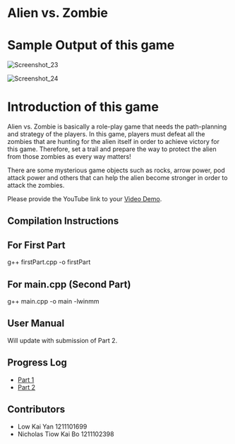 # Alien vs. Zombie

# Sample Output of this game
![Screenshot_23](https://user-images.githubusercontent.com/123613860/218414554-cf010b02-75ad-461f-ba4a-a2daf7fe4288.png)

![Screenshot_24](https://user-images.githubusercontent.com/123613860/218414570-060b4c72-400f-4773-a81b-dbc1c559c4b2.png)


# Introduction of this game


Alien vs. Zombie is basically a role-play game that needs the path-planning and strategy of the players. In this game, players must defeat all the zombies that are hunting for the alien itself in order to achieve victory for this game. Therefore, set a trail and prepare the way to protect the alien from those zombies as every way matters!


There are some mysterious game objects such as rocks, arrow power, pod attack power and others that can help the alien become stronger in order to attack the zombies. 


Please provide the YouTube link to your [Video Demo](https://www.youtube.com/watch?v=klaqKXWuF1o).


## Compilation Instructions

## For First Part
g++ firstPart.cpp -o firstPart

## For main.cpp (Second Part)
g++ main.cpp -o main -lwinmm


## User Manual


Will update with submission of Part 2.


## Progress Log


- [Part 1](PART1.md)
- [Part 2](PART2.md)


## Contributors


- Low Kai Yan 1211101699
- Nicholas Tiow Kai Bo 1211102398








